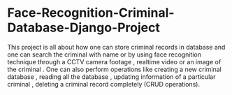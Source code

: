 # Face-Recognition-Criminal-Database-Django-Project
This project is all about how one can store criminal records in database and one can search the criminal with name or by using face recognition technique through a CCTV camera footage , realtime video or an image of the criminal . One can also perform operations like creating a new criminal database , reading all the database , updating information of a particular criminal , deleting a criminal record completely (CRUD operations).
